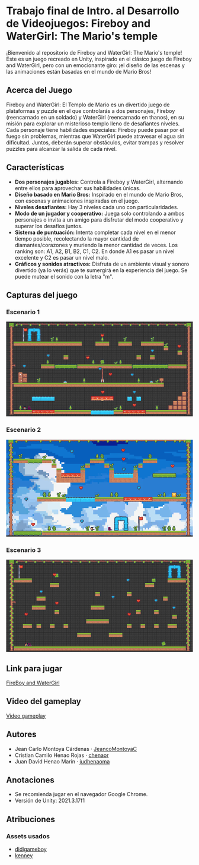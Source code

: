 # Trabajo final de Intro. al Desarrollo de Videojuegos: Fireboy and WaterGirl: The Mario's temple

¡Bienvenido al repositorio de Fireboy and WaterGirl: The Mario's temple! Este es un juego recreado en Unity, inspirado en el clásico juego de Fireboy and WaterGirl, pero con un emocionante giro: ¡el diseño de las escenas y las animaciones están basadas en el mundo de Mario Bros!

## Acerca del Juego

Fireboy and WaterGirl: El Templo de Mario es un divertido juego de plataformas y puzzle en el que controlarás a dos personajes, Fireboy (reencarnado en un soldado) y WaterGirl (reencarnado en thanos), en su misión para explorar un misterioso templo lleno de desafiantes niveles. Cada personaje tiene habilidades especiales: Fireboy puede pasar por el fuego sin problemas, mientras que WaterGirl puede atravesar el agua sin dificultad. Juntos, deberán superar obstáculos, evitar trampas y resolver puzzles para alcanzar la salida de cada nivel.

## Características

- **Dos personajes jugables:** Controla a Fireboy y WaterGirl, alternando entre ellos para aprovechar sus habilidades únicas.
- **Diseño basado en Mario Bros:** Inspirado en el mundo de Mario Bros, con escenas y animaciones inspiradas en el juego.
- **Niveles desafiantes:** Hay 3 niveles cada uno con particularidades.
- **Modo de un jugador y cooperativo:** Juega solo controlando a ambos personajes o invita a un amigo para disfrutar del modo cooperativo y superar los desafíos juntos.
- **Sistema de puntuación:** Intenta completar cada nivel en el menor tiempo posible, recolectando la mayor cantidad de diamantes/corazones y muriendo la menor cantidad de veces. Los ranking son: A1, A2, B1, B2, C1, C2. En donde A1 es pasar un nivel excelente y C2 es pasar un nivel malo.
- **Gráficos y sonidos atractivos:** Disfruta de un ambiente visual y sonoro divertido (ya lo verás) que te sumergirá en la experiencia del juego. Se puede mutear el sonido con la letra "m".

## Capturas del juego
### Escenario 1
![Escenario 1](./captures/capture_lvl1.PNG)

### Escenario 2
![Escenario 1](./captures/capture_lvl2.PNG)

### Escenario 3
![Escenario 1](./captures/capture_lvl3.PNG)


## Link para jugar

[FireBoy and WaterGirl](https://jeancomontoyac.itch.io/trabajo-final-videojuegos)

## Video del gameplay

[Video gameplay](https://drive.google.com/file/d/1y6jBsilYQo3IvyIaCYrRg_UGvE84E7EK/view?usp=sharing)

## Autores
- Jean Carlo Montoya Cárdenas · [JeancoMontoyaC](https://github.com/JeancoMontoyaC)
- Cristian Camilo Henao Rojas · [chenaor](https://github.com/chenaor)
- Juan David Henao Marín · [judhenaoma](https://github.com/judhenaoma)

## Anotaciones
- Se recomienda jugar en el navegador Google Chrome.
- Versión de Unity: 2021.3.17f1

## Atribuciones
### Assets usados
- [didigameboy](https://didigameboy.itch.io/jambo-jungle-free-sprites-asset-pack)
- [kenney](https://www.kenney.nl/assets/pixel-platformer)

